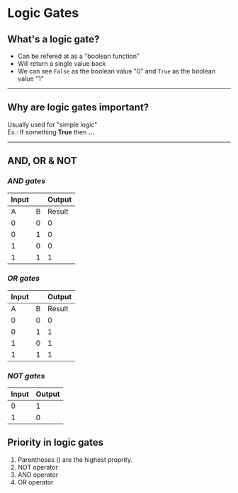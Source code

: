 # **Logic Gates**
## What's a logic gate?
* Can be refered at as a "boolean function"
* Will return a single value back
* We can see `False` as the boolean value "0" and `True` as the boolean value
 "1"
----
## Why are logic gates important?
Usually used for "simple logic"\
Ex.: If something **True** then **...**

----

## AND, OR & NOT

### *AND gates*
| Input |   | Output |
|-------|---|--------|
| A     | B | Result |
| 0     | 0 | 0      |
| 0     | 1 | 0      |
| 1     | 0 | 0      |
| 1     | 1 | 1      |

### *OR gates*
| Input |   | Output |
|-------|---|--------|
| A     | B | Result |
| 0     | 0 | 0      |
| 0     | 1 | 1      |
| 1     | 0 | 1      |
| 1     | 1 | 1      |

### *NOT gates*
| Input | Output|
| ----- |  -----|
|   0   |   1   | 
|   1   |   0   |

## Priority in logic gates
1. Parentheses () are the highest proprity.
2. NOT operator
3. AND operator
4. OR operator
